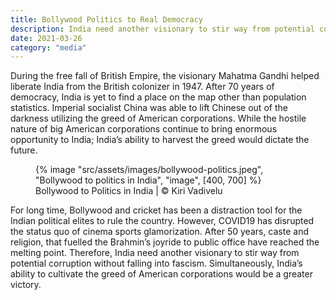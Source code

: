 ```yaml
---
title: Bollywood Politics to Real Democracy
description: India need another visionary to stir way from potential corruption without falling into fascism
date: 2021-03-26
category: "media"
---
```


During the free fall of British Empire, the visionary Mahatma Gandhi helped liberate India from the British colonizer in 1947. After 70 years of democracy, India is yet to find a place on the map other than population statistics. Imperial socialist China was able to lift Chinese out of the darkness utilizing the greed of American corporations. While the hostile nature of big American corporations continue to bring enormous opportunity to India; India’s ability to harvest the greed would dictate the future.

<!-- excerpt -->

<figure>
{% image "src/assets/images/bollywood-politics.jpeg", "Bollywood to politics in India", "image", [400, 700] %}
<figcaption>Bollywood to Politics in India | © Kiri Vadivelu</figcaption>
</figure>

For long time, Bollywood and cricket has been a distraction tool for the Indian political elites to rule the country. However, COVID19 has disrupted the status quo of cinema sports glamorization. After 50 years, caste and religion, that fuelled the Brahmin’s joyride to public office have reached the melting point. Therefore, India need another visionary to stir way from potential corruption without falling into fascism. Simultaneously, India’s ability to cultivate the greed of American corporations would be a greater victory.
